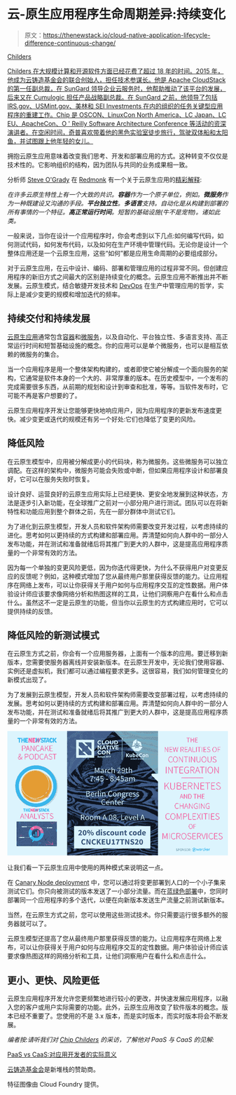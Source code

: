 # 云-原生应用程序生命周期差异:持续变化

> 原文：<https://thenewstack.io/cloud-native-application-lifecycle-difference-continuous-change/>

[](https://www.cloudfoundry.org/)

[Childers](https://www.cloudfoundry.org/)

[Childers 在大规模计算和开源软件方面已经花费了超过 18 年的时间。2015 年，他成为云铸造基金会的联合创始人，担任技术参谋长。他是 Apache CloudStack 的第一任副总裁，在 SunGard 领导企业云服务时，他帮助推动了该平台的发展，后来又在 Cumulogic 担任产品战略副总裁。在 SunGard 之前，他领导了包括 IRS.gov、USMint.gov、美林和 SEI Investments 在内的组织的任务关键型应用程序的重建工作。Chip 是 OSCON、LinuxCon North America、LC Japan、LC EU、ApacheCon、O ' Reilly Software Architecture Conference 等活动的资深演讲者。在空闲时间，奇普喜欢带着他的黑色实验室徒步旅行，驾驶双体船和太阳鱼，并试图跟上他年轻的女儿。](https://www.cloudfoundry.org/)

[](https://www.cloudfoundry.org/)[](https://www.cloudfoundry.org/)

拥抱云原生应用意味着改变我们思考、开发和部署应用的方式。这种转变不仅仅是技术性的。它影响组织的结构，因为团队与共同的业务成果相一致。

分析师 [Steve O'Grady](http://redmonk.com/team/stephen-ogrady/) 在 [Redmonk](http://Redmonk.com) 有一个关于云原生应用的[精彩解释](http://redmonk.com/sogrady/2015/07/24/cloud-native-implications/):

*在许多云原生特性上有一个大致的共识。**容器**作为一个原子单位，例如。**微服务**作为一种既建设又沟通的手段。**平台独立性**。**多语言**支持。自动化是从构建到部署的所有事情的一个特征。**高正常运行时间**。短暂的基础设施(牛不是宠物)。诸如此类。*

一般来说，当你在设计一个应用程序时，你会考虑到以下几点:如何编写代码，如何测试代码，如何发布代码，以及如何在生产环境中管理代码。无论你是设计一个整体应用还是一个云原生应用，这些“如何”都是应用生命周期的必要组成部分。

对于云原生应用，在云中设计、编码、部署和管理应用的过程非常不同。但创建应用程序的新旧方式之间最大的区别是持续变化的概念。云原生应用不断推出并不断发展。云原生模式，结合敏捷开发技术和 [DevOps](/category/devops/) 在生产中管理应用的哲学，实际上是减少变更的规模和增加迭代的频率。

## 持续交付和持续发展

[云原生应用](https://thenewstack.io/10-key-attributes-of-cloud-native-applications/)通常包含[容器](/category/containers/)和[微服务](/category/microservices/)，以及自动化、平台独立性、多语言支持、高正常运行时间和短暂基础设施的概念。你的应用可以是单个微服务，也可以是相互依赖的微服务的集合。

当一个应用程序是用一个整体架构构建的，或者即使它被分解成一个面向服务的架构，它通常是软件本身的一个大的、非常厚重的版本。在历史模型中，一个发布的完成需要很多东西，从前期的规划和设计到审查和批准，等等。当软件发布时，它可能不再是客户想要的了。

云原生应用程序开发让您能够更快地响应用户，因为应用程序的更新发布速度更快。减少变更或迭代的规模还有另一个好处:它们也降低了变更的风险。

## 降低风险

在云原生模型中，应用被分解成更小的代码块，称为微服务。这些微服务可以独立调配。在这样的架构中，微服务可能会失败或中断，但如果应用程序设计和部署良好，它可以在服务失败时恢复。

设计良好、运营良好的云原生应用实际上已经更快、更安全地发展到这种状态，方法是逐步引入新功能，在全球推广之前对一小部分用户进行测试。团队可以在将新特性和功能应用到整个群体之前，先在一部分群体中测试它们。

为了进化到云原生模型，开发人员和软件架构师需要改变开发过程，以考虑持续的进化。思考如何以更持续的方式构建和部署应用。弄清楚如何向人群中的一部分人发布功能，并在测试和准备就绪后将其推广到更大的人群中，这是提高应用程序质量的一个非常有效的方法。

因为每一个单独的变更风险更低，因为你迭代得更快，为什么不获得用户对变更反应的反馈呢？例如，这种模式增加了您从最终用户那里获得反馈的能力。让应用程序在网络上发布，可以让你获得关于用户如何与应用程序交互的定性数据。用户体验设计师应该要求像网络分析和热图这样的工具，让他们洞察用户在看什么和点击什么。虽然这不一定是云原生的功能，但当你以云原生的方式构建应用时，它可以提供持续的反馈。

## 降低风险的新测试模式

在云原生方式之前，你会有一个应用服务器，上面有一个版本的应用。要迁移到新版本，您需要使服务器离线并安装新版本。在云原生开发中，无论我们使用容器、实例还是虚拟机，我们都可以通过编程要求更多。这很容易，我们如何管理变化的新模式出现了。

为了发展到云原生模型，开发人员和软件架构师需要改变部署过程，以考虑持续的发展。思考如何以更持续的方式构建和部署应用。弄清楚如何向人群中的一部分人发布功能，并在测试和准备就绪后将其推广到更大的人群中，这是提高应用程序质量的一个非常有效的方法。

![](img/1b40d1b19a04f3913288c3753dcf90e7.png)

让我们看一下云原生应用中使用的两种模式来说明这一点。

在 [Canary Node deployment](https://martinfowler.com/bliki/CanaryRelease.html) 中，您可以通过将变更部署到人口的一个小子集来测试它们。你只向被测试的版本发送了一小部分流量。而在[蓝绿色部署](https://docs.cloudfoundry.org/devguide/deploy-apps/blue-green.html)中，您同时部署同一个应用程序的多个迭代，以便在向新版本发送生产流量之前测试新版本。

当然，在云原生方式之前，您可以使用这些测试技术。你只需要运行很多额外的服务器就可以了。

云原生模型还提高了您从最终用户那里获得反馈的能力。让应用程序在网络上发布，可以让你获得关于用户如何与应用程序交互的定性数据。用户体验设计师应该要求像热图这样的网络分析和工具，让他们洞察用户在看什么和点击什么。

## 更小、更快、风险更低

云原生应用程序开发允许您更频繁地进行较小的更改，并快速发展应用程序，以融入您的客户或用户实际需要的功能。此外，云原生应用改变了软件版本的概念。版本已经不重要了。您使用的不是 3.x 版本，而是实时版本，而实时版本将会不断发展。

*编者按:请听我们对 [Chip Childers](https://twitter.com/chipchilders) 的采访，了解他对 PaaS 与 CaaS 的见解:*

[PaaS vs CaaS:对应用开发者的实际意义](https://thenewstack.simplecast.com/episodes/paas-vs-caas-what-it-actually-means-for-application-developers)

[云铸造基金会](https://www.cloudfoundry.org/)是新堆栈的赞助商。

特征图像由 Cloud Foundry 提供。

<svg xmlns:xlink="http://www.w3.org/1999/xlink" viewBox="0 0 68 31" version="1.1"><title>Group</title> <desc>Created with Sketch.</desc></svg>